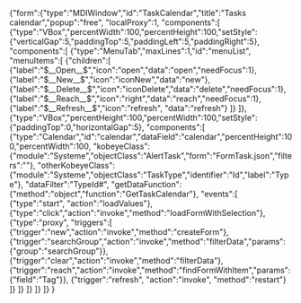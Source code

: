 {"form":{"type":"MDIWindow","id":"TaskCalendar","title":"Tasks calendar","popup":"free",
"localProxy":1,
"components":[
	{"type":"VBox","percentWidth":100,"percentHeight":100,"setStyle":{"verticalGap":5,"paddingTop":5,"paddingLeft":5,"paddingRight":5}, 
	"components":[
		{"type":"MenuTab","maxLines":1,"id":"menuList",
		"menuItems":[
			{"children":[
				{"label":"$__Open__$","icon":"open","data":"open","needFocus":1},
				{"label":"$__New__$","icon":"iconNew","data":"new"},
				{"label":"$__Delete__$","icon":"iconDelete","data":"delete","needFocus":1},
				{"label":"$__Reach__$","icon":"right","data":"reach","needFocus":1},
				{"label":"$__Refresh__$","icon":"refresh", "data":"refresh"}
			]}
		]},
		{"type":"VBox","percentHeight":100,"percentWidth":100,"setStyle":{"paddingTop":0,"horizontalGap":5},
		"components":[
			{"type":"Calendar","id":"calendar","dataField":"calendar","percentHeight":100,"percentWidth":100,
			"kobeyeClass":{"module":"Systeme","objectClass":"AlertTask","form":"FormTask.json","filters":""},
			"otherKobeyeClass":{"module":"Systeme","objectClass":"TaskType","identifier":"Id","label":"Type"},
			"dataFilter":"TypeId#",
			"getDataFunction":{"method":"object","function":"GetTaskCalendar"},
			"events":[
				{"type":"start", "action":"loadValues"},
				{"type":"click","action":"invoke","method":"loadFormWithSelection"},
				{"type":"proxy", "triggers":[
					{"trigger":"new","action":"invoke","method":"createForm"},
					{"trigger":"searchGroup","action":"invoke","method":"filterData","params":{"group":"searchGroup"}},
					{"trigger":"clear","action":"invoke","method":"filterData"},
					{"trigger":"reach","action":"invoke","method":"findFormWithItem","params":{"field":"Tag"}},
					{"trigger":"refresh", "action":"invoke", "method":"restart"}
				]}
			]}
		]}
	]}
]}
}
